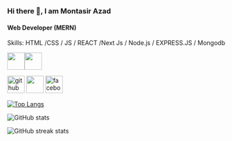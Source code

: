  ### Hi there 👋, I am Montasir Azad
#### Web Developer (MERN)
 

Skills:  HTML /CSS / JS / REACT /Next Js / Node.js / EXPRESS.JS /  Mongodb 

<img src='https://cdn3d.iconscout.com/3d/free/thumb/free-html-3d-logo-download-in-png-blend-fbx-gltf-file-formats--code-coding-programming-social-media-pack-company-brand-logos-4781249.png?f=webp' height='40'/><img src='https://upload.wikimedia.org/wikipedia/commons/thumb/d/d5/CSS3_logo_and_wordmark.svg/120px-CSS3_logo_and_wordmark.svg.png' height='40'/>



[<img src='https://w7.pngwing.com/pngs/914/758/png-transparent-github-social-media-computer-icons-logo-android-github-logo-computer-wallpaper-banner-thumbnail.png' alt='github' height='40'>](https://github.com/montasirazad)  [<img src='https://img.freepik.com/premium-psd/linkedin-social-media-icon-3d_466778-4386.jpg' height='40'>](https://www.linkedin.com/in/in/montasir-azad-525094123/)  [<img src='https://image.similarpng.com/very-thumbnail/2020/04/Popular-Logo-facebook-icon-png.png' alt='facebook' height='40'>](https://www.facebook.com/montasir.azad/)  

[![Top Langs](https://github-readme-stats.vercel.app/api/top-langs/?username=montasirazad)](https://github.com/anuraghazra/github-readme-stats)

![GitHub stats](https://github-readme-stats.vercel.app/api?username=montasirazad&show_icons=true)  

![GitHub streak stats](https://github-readme-streak-stats.herokuapp.com/?user=montasirazad)  

